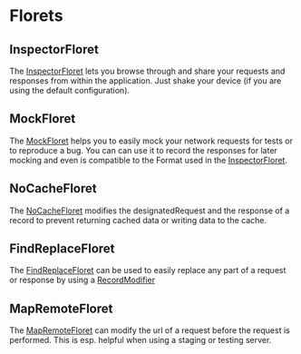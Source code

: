 # Florets

## InspectorFloret

The [InspectorFloret](https://cauli.works/docs/Classes/InspectorFloret.html) lets you browse through and share your requests and responses from within the application. Just shake your device (if you are using the default configuration).

## MockFloret

The [MockFloret](https://cauli.works/docs/Classes/MockFloret.html) helps you to easily mock your network requests for tests or to reproduce a bug. You can can use it to record the responses for later mocking and even is compatible to the Format used in the [InspectorFloret](https://cauli.works/docs/Classes/InspectorFloret.html).

## NoCacheFloret

The [NoCacheFloret](https://cauli.works/docs/Classes/NoCacheFloret.html) modifies the designatedRequest and the response of a record to prevent returning cached data or writing data to the cache.

## FindReplaceFloret

The [FindReplaceFloret](https://cauli.works/docs/Classes/FindReplaceFloret.html) can be used to easily replace any part of a request or response by using a [RecordModifier](https://cauli.works/docs/Classes/FindReplaceFloret/RecordModifier.html)

## MapRemoteFloret

The [MapRemoteFloret](https://cauli.works/docs/Classes/MapRemoteFloret.html) can modify the url of a request before the request is performed. This is esp. helpful when using a staging or testing server.
